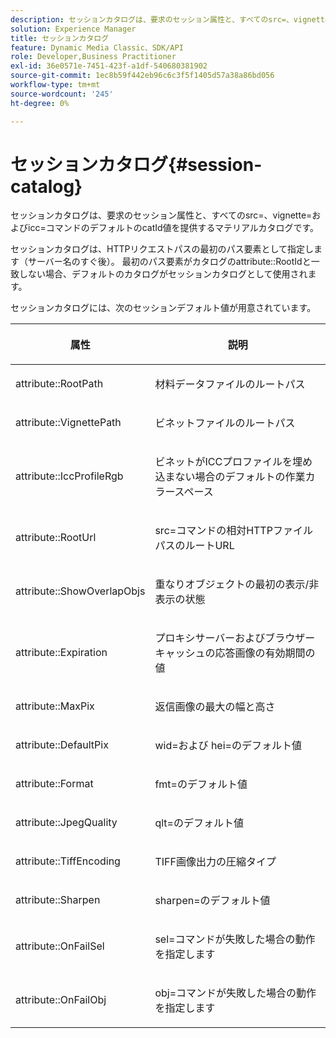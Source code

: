 ```yaml
---
description: セッションカタログは、要求のセッション属性と、すべてのsrc=、vignette=およびicc=コマンドのデフォルトのcatId値を提供するマテリアルカタログです。
solution: Experience Manager
title: セッションカタログ
feature: Dynamic Media Classic、SDK/API
role: Developer,Business Practitioner
exl-id: 36e0571e-7451-423f-a1df-540680381902
source-git-commit: 1ec8b59f442eb96c6c3f5f1405d57a38a86bd056
workflow-type: tm+mt
source-wordcount: '245'
ht-degree: 0%

---
```


# セッションカタログ{#session-catalog}

セッションカタログは、要求のセッション属性と、すべてのsrc=、vignette=およびicc=コマンドのデフォルトのcatId値を提供するマテリアルカタログです。

セッションカタログは、HTTPリクエストパスの最初のパス要素として指定します（サーバー名のすぐ後）。 最初のパス要素がカタログのattribute::RootIdと一致しない場合、デフォルトのカタログがセッションカタログとして使用されます。

セッションカタログには、次のセッションデフォルト値が用意されています。

<table id="table_DB5E0DD8E9B440A4964A1326433597C8"> 
 <thead> 
  <tr> 
   <th class="entry"> <p>属性 </p> </th> 
   <th class="entry"> <p>説明 </p> </th> 
  </tr> 
 </thead>
 <tbody> 
  <tr> 
   <td> <p> <span class="codeph"> attribute::RootPath</span> </p> </td> 
   <td> <p> 材料データファイルのルートパス </p> </td> 
  </tr> 
  <tr> 
   <td> <p> <span class="codeph"> attribute::VignettePath</span> </p> </td> 
   <td> <p> ビネットファイルのルートパス </p> </td> 
  </tr> 
  <tr> 
   <td> <p> <span class="codeph"> attribute::IccProfileRgb</span> </p> </td> 
   <td> <p> ビネットがICCプロファイルを埋め込まない場合のデフォルトの作業カラースペース </p> </td> 
  </tr> 
  <tr> 
   <td> <p> <span class="codeph"> attribute::RootUrl</span> </p> </td> 
   <td> <p> <span class="codeph"> src=</span>コマンドの相対HTTPファイルパスのルートURL </p> </td> 
  </tr> 
  <tr> 
   <td> <p> <span class="codeph"> attribute::ShowOverlapObjs</span> </p> </td> 
   <td> <p> 重なりオブジェクトの最初の表示/非表示の状態 </p> </td> 
  </tr> 
  <tr> 
   <td> <p> <span class="codeph"> attribute::Expiration</span> </p> </td> 
   <td> <p> プロキシサーバーおよびブラウザーキャッシュの応答画像の有効期間の値 </p> </td> 
  </tr> 
  <tr> 
   <td> <p> <span class="codeph"> attribute::MaxPix</span> </p> </td> 
   <td> <p> 返信画像の最大の幅と高さ </p> </td> 
  </tr> 
  <tr> 
   <td> <p> <span class="codeph"> attribute::DefaultPix</span> </p> </td> 
   <td> <p> <span class="codeph"> wid=</span>および<span class="codeph"> hei=</span>のデフォルト値 </p> </td> 
  </tr> 
  <tr> 
   <td> <p> <span class="codeph"> attribute::Format</span> </p> </td> 
   <td> <p> <span class="codeph"> fmt=</span>のデフォルト値 </p> </td> 
  </tr> 
  <tr> 
   <td> <p> <span class="codeph"> attribute::JpegQuality</span> </p> </td> 
   <td> <p> <span class="codeph"> qlt=</span>のデフォルト値 </p> </td> 
  </tr> 
  <tr> 
   <td> <p> <span class="codeph"> attribute::TiffEncoding</span> </p> </td> 
   <td> <p> TIFF画像出力の圧縮タイプ </p> </td> 
  </tr> 
  <tr> 
   <td> <p> <span class="codeph"> attribute::Sharpen</span> </p> </td> 
   <td> <p> <span class="codeph"> sharpen=</span>のデフォルト値 </p> </td> 
  </tr> 
  <tr> 
   <td> <p> <span class="codeph"> attribute::OnFailSel</span> </p> </td> 
   <td> <p> <span class="codeph"> sel=</span>コマンドが失敗した場合の動作を指定します </p> </td> 
  </tr> 
  <tr> 
   <td> <p> <span class="codeph"> attribute::OnFailObj</span> </p> </td> 
   <td> <p> <span class="codeph"> obj=</span>コマンドが失敗した場合の動作を指定します </p> </td> 
  </tr> 
 </tbody> 
</table>
